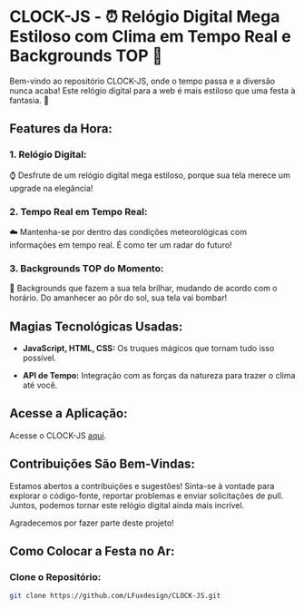 # CLOCK-JS - ⏰ Relógio Digital Mega Estiloso com Clima em Tempo Real e Backgrounds TOP 🌈

Bem-vindo ao repositório CLOCK-JS, onde o tempo passa e a diversão nunca acaba! Este relógio digital para a web é mais estiloso que uma festa à fantasia. 🚀

## Features da Hora:

### 1. **Relógio Digital:**
   ⌚ Desfrute de um relógio digital mega estiloso, porque sua tela merece um upgrade na elegância!

### 2. **Tempo Real em Tempo Real:**
   ☁️ Mantenha-se por dentro das condições meteorológicas com informações em tempo real. É como ter um radar do futuro!

### 3. **Backgrounds TOP do Momento:**
   🌅 Backgrounds que fazem a sua tela brilhar, mudando de acordo com o horário. Do amanhecer ao pôr do sol, sua tela vai bombar!

## Magias Tecnológicas Usadas:

- **JavaScript, HTML, CSS:** Os truques mágicos que tornam tudo isso possível.

- **API de Tempo:** Integração com as forças da natureza para trazer o clima até você.

## Acesse a Aplicação:

Acesse o CLOCK-JS [aqui]([https://seu-link-da-aplicacao](https://lfuxdesign.github.io/CLOCK-JS/)).

## Contribuições São Bem-Vindas:

Estamos abertos a contribuições e sugestões! Sinta-se à vontade para explorar o código-fonte, reportar problemas e enviar solicitações de pull. Juntos, podemos tornar este relógio digital ainda mais incrível.

Agradecemos por fazer parte deste projeto!

## Como Colocar a Festa no Ar:

### Clone o Repositório:
   ```bash
   git clone https://github.com/LFuxdesign/CLOCK-JS.git
